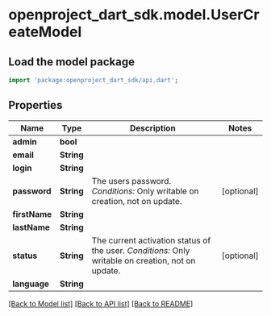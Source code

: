 # openproject_dart_sdk.model.UserCreateModel

## Load the model package
```dart
import 'package:openproject_dart_sdk/api.dart';
```

## Properties
Name | Type | Description | Notes
------------ | ------------- | ------------- | -------------
**admin** | **bool** |  | 
**email** | **String** |  | 
**login** | **String** |  | 
**password** | **String** | The users password.  *Conditions:*  Only writable on creation, not on update. | [optional] 
**firstName** | **String** |  | 
**lastName** | **String** |  | 
**status** | **String** | The current activation status of the user.  *Conditions:*  Only writable on creation, not on update. | [optional] 
**language** | **String** |  | 

[[Back to Model list]](../README.md#documentation-for-models) [[Back to API list]](../README.md#documentation-for-api-endpoints) [[Back to README]](../README.md)


